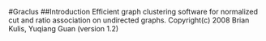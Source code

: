 #Graclus
##Introduction
Efficient graph clustering software for normalized cut and ratio association on undirected graphs. 
Copyright(c) 2008 Brian Kulis, Yuqiang Guan (version 1.2)
